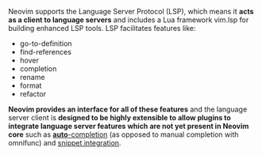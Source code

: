 Neovim supports the Language Server Protocol (LSP), which means it **acts as a client to language servers** and includes a Lua framework vim.lsp for building enhanced LSP tools. LSP facilitates features like:

- go-to-definition
- find-references
- hover
- completion
- rename
- format
- refactor

**Neovim provides an interface for all of these features** and the language server client is **designed to be highly extensible to allow plugins to integrate language server features which are not yet present in Neovim core** such as [**auto**-completion](https://github.com/neovim/nvim-lspconfig/wiki/Autocompletion) (as opposed to manual completion with omnifunc) and [snippet integration](https://github.com/neovim/nvim-lspconfig/wiki/Snippets).
